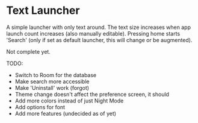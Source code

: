 # Text Launcher

A simple launcher with only text around. The text size increases when app launch count increases (also manually editable). Pressing home starts 'Search' (only if set as default launcher, this will change or be augmented).

Not complete yet.

TODO:
- Switch to Room for the database
- Make search more accessible
- Make 'Uninstall' work (forgot)
- Theme change doesn't affect the preference screen, it should
- Add more colors instead of just Night Mode
- Add options for font
- Add more features (undecided as of yet)

